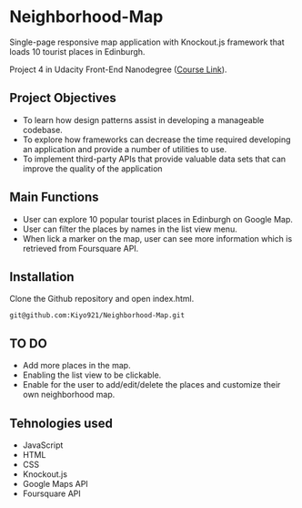 # Neighborhood-Map
Single-page responsive map application with Knockout.js framework that loads 10 tourist places in Edinburgh.

Project 4 in Udacity Front-End Nanodegree ([Course Link](https://www.udacity.com/course/front-end-web-developer-nanodegree--nd001)). 

## Project Objectives
- To learn how design patterns assist in developing a manageable codebase. 
- To explore how frameworks can decrease the time required developing an application and provide a number of utilities to use. 
- To implement third-party APIs that provide valuable data sets that can improve the quality of the application

## Main Functions

- User can explore 10 popular tourist places in Edinburgh on Google Map.
- User can filter the places by names in the list view menu.
- When lick a marker on the map, user can see more information which is retrieved from Foursquare API.

## Installation

Clone the Github repository and open index.html.

`git@github.com:Kiyo921/Neighborhood-Map.git`

## TO DO
- Add more places in the map.
- Enabling the list view to be clickable.
- Enable for the user to add/edit/delete the places and customize their own neighborhood map.

## Tehnologies used
- JavaScript
- HTML
- CSS
- Knockout.js 
- Google Maps API
- Foursquare API
